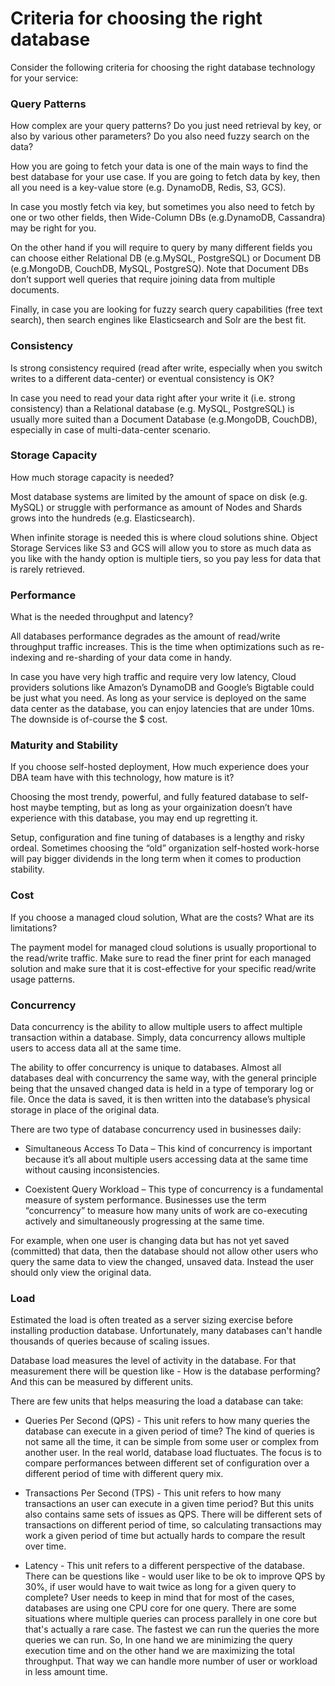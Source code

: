 # Criteria for choosing the right database

Consider the following criteria for choosing the right database technology for your service:

### Query Patterns
How complex are your query patterns? Do you just need retrieval by key, or also by various other parameters? Do you also need fuzzy search on the data?

How you are going to fetch your data is one of the main ways to find the best database for your use case. If you are going to fetch data by key, then all you need is a key-value store (e.g. DynamoDB, Redis, S3, GCS).

In case you mostly fetch via key, but sometimes you also need to fetch by one or two other fields, then Wide-Column DBs (e.g.DynamoDB, Cassandra) may be right for you.

On the other hand if you will require to query by many different fields you can choose either Relational DB (e.g.MySQL, PostgreSQL) or Document DB (e.g.MongoDB, CouchDB, MySQL, PostgreSQ). Note that Document DBs don’t support well queries that require joining data from multiple documents.

Finally, in case you are looking for fuzzy search query capabilities (free text search), then search engines like Elasticsearch and Solr are the best fit.

### Consistency
Is strong consistency required (read after write, especially when you switch writes to a different data-center) or eventual consistency is OK?

In case you need to read your data right after your write it (i.e. strong consistency) than a Relational database (e.g. MySQL, PostgreSQL) is usually more suited than a Document Database (e.g.MongoDB, CouchDB), especially in case of multi-data-center scenario.

### Storage Capacity
How much storage capacity is needed?

Most database systems are limited by the amount of space on disk (e.g. MySQL) or struggle with performance as amount of Nodes and Shards grows into the hundreds (e.g. Elasticsearch).

When infinite storage is needed this is where cloud solutions shine. Object Storage Services like S3 and GCS will allow you to store as much data as you like with the handy option is multiple tiers, so you pay less for data that is rarely retrieved.

### Performance
What is the needed throughput and latency?

All databases performance degrades as the amount of read/write throughput traffic increases. This is the time when optimizations such as re-indexing and re-sharding of your data come in handy.

In case you have very high traffic and require very low latency, Cloud providers solutions like Amazon’s DynamoDB and Google’s Bigtable could be just what you need. As long as your service is deployed on the same data center as the database, you can enjoy latencies that are under 10ms. The downside is of-course the $ cost.

### Maturity and Stability
If you choose self-hosted deployment, How much experience does your DBA team have with this technology, how mature is it?

Choosing the most trendy, powerful, and fully featured database to self-host maybe tempting, but as long as your orgainization doesn’t have experience with this database, you may end up regretting it.

Setup, configuration and fine tuning of databases is a lengthy and risky ordeal. Sometimes choosing the “old” organization self-hosted work-horse will pay bigger dividends in the long term when it comes to production stability.

### Cost
If you choose a managed cloud solution, What are the costs? What are its limitations?

The payment model for managed cloud solutions is usually proportional to the read/write traffic. Make sure to read the finer print for each managed solution and make sure that it is cost-effective for your specific read/write usage patterns.

### Concurrency
Data concurrency is the ability to allow multiple users to affect multiple transaction within a database. Simply, data concurrency allows multiple users to access data all at the same time.

The ability to offer concurrency is unique to databases. Almost all databases deal with concurrency the same way, with the general principle being that the unsaved changed data is held in a type of temporary log or file. Once the data is saved, it is then written into the database’s physical storage in place of the original data.

There are two type of database concurrency used in businesses daily:

- Simultaneous Access To Data – This kind of concurrency is important because it’s all about multiple users accessing data at the same time without causing inconsistencies.

- Coexistent Query Workload – This type of concurrency is a fundamental measure of system performance. Businesses use the term “concurrency” to measure how many units of work are co-executing actively and simultaneously progressing at the same time.

For example, when one user is changing data but has not yet saved (committed) that data, then the database should not allow other users who query the same data to view the changed, unsaved data. Instead the user should only view the original data.

### Load
Estimated the load is often treated as a server sizing exercise before installing production database. Unfortunately, many databases can't handle thousands of queries because of scaling issues.

Database load measures the level of activity in the database. For that measurement there will be question like - How is the database performing? And this can be measured by different units.

There are few units that helps measuring the load a database can take:

- Queries Per Second (QPS) - This unit refers to how many queries the database can execute in a given period of time? The kind of queries is not same all the time, it can be simple from some user or complex from another user. In the real world, database load fluctuates. The focus is to compare performances between different set of configuration over a different period of time with different query mix.

- Transactions Per Second (TPS) - This unit refers to how many transactions an user can execute in a given time period? But this units also contains same sets of issues as QPS. There will be different sets of transactions on different period of time, so calculating transactions may work a given period of time but actually hards to compare the result over time.

- Latency - This unit refers to a different perspective of the database. There can be questions like - would user like to be ok to improve QPS by 30%, if user would have to wait twice as long for a given query to complete? User needs to keep in mind that for most of the cases, databases are using one CPU core for one query. There are some situations where multiple queries can process parallely in one core but that's actually a rare case. The fastest we can run the queries the more queries we can run. So, In one hand we are minimizing the query execution time and on the other hand we are maximizing the total throughput. That way we can handle more number of user or workload in less amount time.
